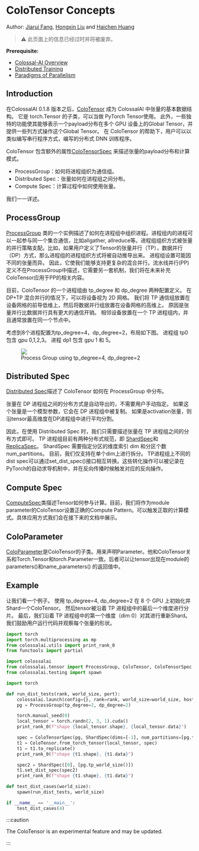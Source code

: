 # ColoTensor Concepts

Author: [Jiarui Fang](https://github.com/feifeibear), [Hongxin Liu](https://github.com/ver217) and [Haichen Huang](https://github.com/1SAA)

> ⚠️ 此页面上的信息已经过时并将被废弃。

**Prerequisite:**
- [Colossal-AI Overview](../concepts/colossalai_overview.md)
- [Distributed Training](../concepts/distributed_training.md)
- [Paradigms of Parallelism](../concepts/paradigms_of_parallelism.md)

## Introduction

在ColossalAI 0.1.8 版本之后，[ColoTensor](https://colossalai.readthedocs.io/en/latest/colossalai/colossalai.tensor.html#colossalai.tensor.ColoTensor) 成为 ColossalAI 中张量的基本数据结构。 它是 torch.Tensor 的子类，可以当做 PyTorch Tensor使用。 此外，一些独特的功能使其能够表示一个payload分布在多个 GPU 设备上的Global  Tensor，并提供一些列方式操作这个Global Tensor。 在 ColoTensor 的帮助下，用户可以以类似编写串行程序方式，编写的分布式 DNN 训练程序。

ColoTensor 包含额外的属性[ColoTensorSpec](https://colossalai.readthedocs.io/en/latest/colossalai/colossalai.tensor.tensor_spec.html#colossalai.tensor.tensor_spec.ColoTensorSpec)
来描述张量的payload分布和计算模式。

- ProcessGroup：如何将进程组织为通信组。
- Distributed Spec：张量如何在进程组之间分布。
- Compute Spec：计算过程中如何使用张量。

我们一一详述。

## ProcessGroup

[ProcessGroup](https://colossalai.readthedocs.io/en/latest/colossalai/colossalai.tensor.html#colossalai.tensor.ProcessGroup) 类的一个实例描述了如何在进程组中组织进程。进程组内的进程可以一起参与同一个集合通信，比如allgather, allreduce等。进程组组织方式被张量的并行策略支配。比如，如果用户定义了Tensor的张量并行（TP），数据并行（DP）方式，那么进程组的进程组织方式将被自动推导出来。 进程组设置可能因不同的张量而异。 因此，它使我们能够支持更复杂的混合并行。流水线并行(PP)定义不在ProcessGroup中描述，它需要另一套机制，我们将在未来补充ColoTensor应用于PP的相关内容。

目前，ColoTensor 的一个进程组由 tp_degree 和 dp_degree 两种配置定义。 在 DP+TP 混合并行的情况下，可以将设备视为 2D 网格。 我们将 TP 通信组放置在设备网格的前导低维上，然后将数据并行组放置在设备网格的高维上。 原因是张量并行比数据并行具有更大的通信开销。 相邻设备放置在一个 TP 进程组内，并且通常放置在同一个节点中。

考虑到8个进程配置为tp_degree=4，dp_degree=2，布局如下图。 进程组 tp0 包含 gpu 0,1,2,3。 进程 dp1 包含 gpu 1 和 5。

<figure style={{textAlign: "center"}}>
<img src="https://raw.githubusercontent.com/hpcaitech/public_assets/main/colossalai/img/ColoTensor_layout_demo.PNG"/>
<figcaption>Process Group using tp_degree=4, dp_degree=2</figcaption>
</figure>

## Distributed Spec

[Distributed Spec](https://colossalai.readthedocs.io/en/latest/colossalai/colossalai.tensor.distspec.html)描述了 ColoTensor 如何在 ProcessGroup 中分布。

张量在 DP 进程组之间的分布方式是自动导出的，不需要用户手动指定。 如果这个张量是一个模型参数，它会在 DP 进程组中被复制。 如果是activation张量，则沿tensor最高维度在DP进程组中进行平均分割。

因此，在使用 Distributed Spec 时，我们只需要描述张量在 TP 进程组之间的分布方式即可。 TP 进程组目前有两种分布式规范，即 [ShardSpec](https://colossalai.readthedocs.io/en/latest/colossalai/colossalai.tensor.distspec.html#colossalai.tensor.distspec.ShardSpec)和[ReplicaSpec](https://colossalai.readthedocs.io/en/latest/colossalai/colossalai.tensor.distspec.html#colossalai.tensor.distspec.ReplicaSpec)。 ShardSpec 需要指定分区的维度索引 dim 和分区个数 num_partitions。 目前，我们仅支持在单个dim上进行拆分。 TP进程组上不同的dist spec可以通过set_dist_spec()接口相互转换。这些转化操作可以被记录在PyTorch的自动求导机制中，并在反向传播时候触发对应的反向操作。

## Compute Spec

[ComputeSpec](https://colossalai.readthedocs.io/en/latest/colossalai/colossalai.tensor.compute_spec.html#colossalai.tensor.compute_spec.ComputeSpec)类描述Tensor如何参与计算。目前，我们将作为module parameter的ColoTensor设置正确的Compute Pattern。可以触发正取的计算模式。具体应用方式我们会在接下来的文档中展示。

## ColoParameter

[ColoParameter](https://colossalai.readthedocs.io/en/latest/colossalai/colossalai.tensor.colo_parameter.html#colossalai.tensor.colo_parameter.ColoParameter)是ColoTensor的子类。用来声明Parameter。他和ColoTensor关系和Torch.Tensor和torch.Parameter一致。后者可以让tensor出现在module的parameters()和name_parameters() 的返回值中。

## Example

让我们看一个例子。 使用 tp_degree=4, dp_degree=2 在 8 个 GPU 上初始化并Shard一个ColoTensor。 然后tensor被沿着 TP 进程组中的最后一个维度进行分片。 最后，我们沿着 TP 进程组中的第一个维度（dim 0）对其进行重新Shard。 我们鼓励用户运行代码并观察每个张量的形状。


```python
import torch
import torch.multiprocessing as mp
from colossalai.utils import print_rank_0
from functools import partial

import colossalai
from colossalai.tensor import ProcessGroup, ColoTensor, ColoTensorSpec, ShardSpec, ComputeSpec, ComputePattern
from colossalai.testing import spawn

import torch

def run_dist_tests(rank, world_size, port):
    colossalai.launch(config={}, rank=rank, world_size=world_size, host='localhost', port=port, backend='nccl')
    pg = ProcessGroup(tp_degree=2, dp_degree=2)

    torch.manual_seed(0)
    local_tensor = torch.randn(2, 3, 1).cuda()
    print_rank_0(f"shape {local_tensor.shape}, {local_tensor.data}")

    spec = ColoTensorSpec(pg, ShardSpec(dims=[-1], num_partitions=[pg.tp_world_size()]), ComputeSpec(ComputePattern.TP1D))
    t1 = ColoTensor.from_torch_tensor(local_tensor, spec)
    t1 = t1.to_replicate()
    print_rank_0(f"shape {t1.shape}, {t1.data}")

    spec2 = ShardSpec([0], [pg.tp_world_size()])
    t1.set_dist_spec(spec2)
    print_rank_0(f"shape {t1.shape}, {t1.data}")

def test_dist_cases(world_size):
    spawn(run_dist_tests, world_size)

if __name__ == '__main__':
    test_dist_cases(4)
```

:::caution

The ColoTensor is an experimental feature and may be updated.

:::
